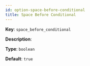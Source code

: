 ```yaml
---
id: option-space-before-conditional
title: Space Before Conditional
---
```

**Key**: `space_before_conditional`

**Description**: 

**Type**: `boolean`

**Default**: `true`
